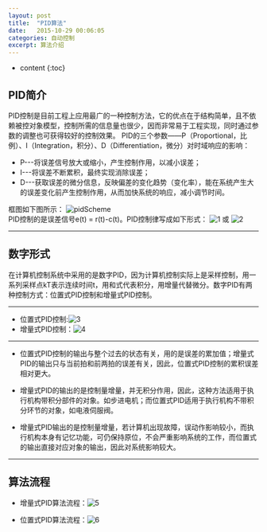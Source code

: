 ```yaml
---
layout: post
title:  "PID算法"
date:   2015-10-29 00:06:05
categories: 自动控制
excerpt: 算法介绍
---
```


* content
{:toc}

## PID简介

PID控制是目前工程上应用最广的一种控制方法，它的优点在于结构简单，且不依赖被控对象模型，控制所需的信息量也很少，因而非常易于工程实现，同时通过参数的调整也可获得较好的控制效果。
PID的三个参数——P（Proportional，比例）、I（Integration，积分）、D（Differentiation，微分）对时域响应的影响：

* P---将误差信号放大或缩小，产生控制作用，以减小误差；
* I---将误差不断累积，最终实现消除误差；
* D---获取误差的微分信息，反映偏差的变化趋势（变化率），能在系统产生大的误差变化前产生控制作用，从而加快系统的响应，减小调节时间。

框图如下图所示：
![pidScheme](http://zw-tech.com/blog/css/pics/pid_4.jpg)  
PID控制的是误差信号e(t) = r(t)-c(t)。PID控制律写成如下形式：
![1](http://zw-tech.com/blog/css/pics/pid_1.gif)
或
![2](http://zw-tech.com/blog/css/pics/pid_8.gif)

---

## 数字形式

在计算机控制系统中采用的是数字PID，因为计算机控制实际上是采样控制，用一系列采样点kT表示连续时间t，用和式代表积分，用增量代替微分。数字PID有两种控制方式：位置式PID控制和增量式PID控制。

---

* 位置式PID控制:![3](http://zw-tech.com/blog/css/pics/pid_5.gif)
* 增量式PID控制：![4](http://zw-tech.com/blog/css/pics/pid_6.gif)

---

* 位置式PID控制的输出与整个过去的状态有关，用的是误差的累加值；增量式PID的输出只与当前拍和前两拍的误差有关，因此，位置式PID控制的累积误差相对更大。

* 增量式PID的输出的是控制量增量，并无积分作用，因此，这种方法适用于执行机构带积分部件的对象。如步进电机；而位置式PID适用于执行机构不带积分环节的对象，如电液伺服阀。

* 增量式PID输出的是控制量增量，若计算机出现故障，误动作影响较小，而执行机构本身有记忆功能，可仍保持原位，不会严重影响系统的工作，而位置式的输出直接对应对象的输出，因此对系统影响较大。

---

## 算法流程

* 增量式PID算法流程：![5](http://zw-tech.com/blog/css/pics/pid_7.jpg)

* 位置式PID算法流程：![6](http://zw-tech.com/blog/css/pics/pid_2.jpg)